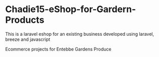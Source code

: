 # Chadie15-eShop-for-Gardern-Products
This is a laravel eshop for an existing business developed using laravel, breeze and javascript

Ecommerce projects for Entebbe Gardens Produce


